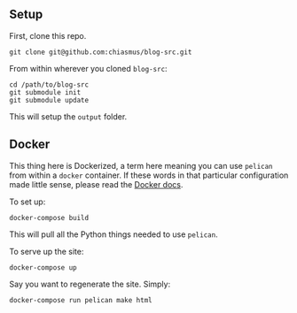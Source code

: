 ## Setup

First, clone this repo.

```
git clone git@github.com:chiasmus/blog-src.git
```

From within wherever you cloned `blog-src`:

```
cd /path/to/blog-src
git submodule init
git submodule update
```

This will setup the `output` folder.

## Docker

This thing here is Dockerized, a term here meaning you can use `pelican` from
within a `docker` container. If these words in that particular configuration
made little sense, please read the [Docker docs](https://docs.docker.com).

To set up:

```
docker-compose build
```

This will pull all the Python things needed to use `pelican`.

To serve up the site:

```
docker-compose up
```

Say you want to regenerate the site. Simply:

```
docker-compose run pelican make html
```
